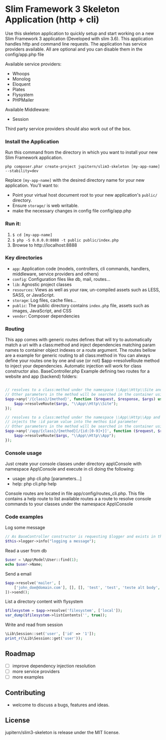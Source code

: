 # Slim Framework 3 Skeleton Application (http + cli)

Use this skeleton application to quickly setup and start working on a new Slim Framework 3 application (Developed with slim 3.6).
This application handles http and command line requests.
The application has service providers available. All are optional and you can disable them in the config/app.php file

Available service providers:

* Whoops
* Monolog
* Eloquent
* Plates
* Flysystem
* PHPMailer

Available Middleware:

* Session

Third party service providers should also work out of the box.

### Install the Application

Run this command from the directory in which you want to install your new Slim Framework application.

    php composer.phar create-project jupitern/slim3-skeleton [my-app-name] --stability=dev

Replace `[my-app-name]` with the desired directory name for your new application. You'll want to:

* Point your virtual host document root to your new application's `public/` directory.
* Ensure `storage/` is web writable.
* make the necessary changes in config file config/app.php

### Run it:

1. `$ cd [my-app-name]`
2. `$ php -S 0.0.0.0:8888 -t public public/index.php`
3. Browse to http://localhost:8888


### Key directories

* `app`:        Application code (models, controllers, cli commands, handlers, middleware, service providers and others)
* `config`:     Configuration files like db, mail, routes...
* `lib`:        Agnostic project classes
* `resources`:  Views as well as your raw, un-compiled assets such as LESS, SASS, or JavaScript.
* `storage`:    Log files, cache files...
* `public`:     The public directory contains `index.php` file, assets such as images, JavaScript, and CSS
* `vendor`:     Composer dependencies

### Routing

This app comes with generic routes defines that will try to automatically match a uri with a class:method
and inject dependencies matching param names to container object indexes or a route argument.
The routes bellow are a example for generic routing to all class:method in
You can always define your routes one by one and use (or not) $app->resolveRoute method to inject your dependencies.
Automatic injection will work for class constructor also. BaseController.php
Example defining two routes for a website and app (backend) folders:

```php

// resolves to a class:method under the namespace \\App\\Http\\Site and
// Other parameters in the method will be searched in the container using parameter name
$app->any('/{class}/{method}', function ($request, $response, $args) use($app) {
	$app->resolveRoute($args, "\\App\\Http\\Site");
});

// resolves to a class:method under the namespace \\App\\Http\\App and
// injects the :id param value into the methos $id parameter
// Other parameters in the method will be searched in the container using parameter name
$app->any('/app/{class}/{method}[/{id:[0-9]+}]', function ($request, $response, $args) use($app) {
	$app->resolveRoute($args, "\\App\\Http\\App");
});

```

### Console usage

Just create your console classes under directory app\Console with namespace App\Console and execute in cli doing the following:

* usage: php cli.php <command-name> <method-name> [parameters...]
* help: php cli.php help

Console routes are located in file app/config/routes_cli.php.
This file contains a help route to list available routes a a route to resolve console commands to your classes
under the namespace App\Console

### Code examples

Log some message
```php
// As BaseController constructor is requesting $logger and exists in the container we can simple do:
$this->logger->info("logging a message");
```

Read a user from db
```php
$user = \App\Model\User::find(1);
echo $user->Name;
```

Send a email
```php
$app->resolve('mailer', [
    ['john_doe@domain.com'], [], [], 'test', 'test', 'teste alt body',
])->send();
```

List a directory content with flysystem
```php
$filesystem = $app->resolve('filesystem', ['local']);
var_dump($filesystem->listContents('', true));
```

Write and read from session
```php
\Lib\Session::set('user', ['id' => '1']);
print_r(\Lib\Session::get('user'));
```

## Roadmap

 - [ ] improve dependency injection resolution
 - [ ] more service providers
 - [ ] more examples

## Contributing

 - welcome to discuss a bugs, features and ideas.

## License

jupitern/slim3-skeleton is release under the MIT license.